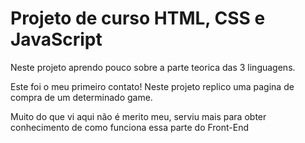 # Projeto de curso HTML, CSS e JavaScript

Neste projeto aprendo pouco sobre a parte teorica das 3 linguagens.

Este foi o meu primeiro contato! Neste projeto replico uma pagina de compra de um determinado game.

Muito do que vi aqui não é merito meu, serviu mais para obter conhecimento de como funciona essa parte do Front-End
